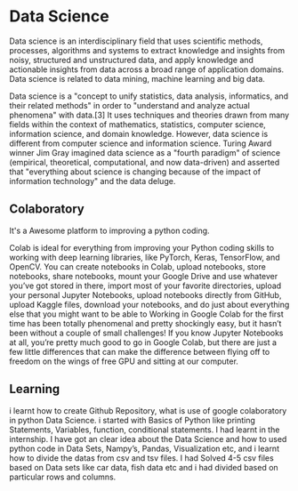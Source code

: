 # Data Science


Data science is an interdisciplinary field that uses scientific methods, processes, algorithms and systems to 
extract knowledge and insights from noisy, structured and unstructured data, and apply knowledge and actionable 
insights from data across a broad range of application domains. Data science is related to data mining, 
machine learning and big data.
 
Data science is a "concept to unify statistics, data analysis, informatics, and their related methods" in order to
"understand and analyze actual phenomena" with data.[3] It uses techniques and theories drawn from many fields within the 
context of mathematics, statistics, computer science, information science, and domain knowledge. However, 
data science is different from computer science and information science. Turing Award winner Jim Gray imagined 
data science as a "fourth paradigm" of science (empirical, theoretical, computational, and now data-driven) and 
asserted that "everything about science is changing because of the impact of information technology" and the data deluge.

## Colaboratory

It's a Awesome platform to improving a python coding.
    
Colab is ideal for everything from improving your Python coding skills to working with deep learning libraries,
    like PyTorch, Keras, TensorFlow, and OpenCV. You can create notebooks in Colab, upload notebooks, store notebooks,
    share notebooks, mount your Google Drive and use whatever you’ve got stored in there, import most of your 
    favorite directories, upload your personal Jupyter Notebooks, upload notebooks directly from GitHub,
    upload Kaggle files, download your notebooks, and do just about everything else that 
    you might want to be able to Working in Google Colab for the first time has been totally phenomenal
    and pretty shockingly easy, but it hasn’t been without a couple of small challenges! 
    If you know Jupyter Notebooks at all, you’re pretty much good to go in Google Colab, 
    but there are just a few little differences that can make the difference between flying off to
    freedom on the wings of free GPU and sitting at our computer.

## Learning

 i learnt how to create Github Repository,  what is use of google colaboratory in python Data Science. 
 i started with Basics of Python like printing Statements, Variables, function, conditional statements.
 I had learnt in the internship. I have got an clear idea about the Data Science and 
 how to used python code in Data Sets, Nampy’s, Pandas, Visualization etc,  and 
 i learnt how to divide the datas from csv and tsv files. I had Solved 4-5 csv files 
 based on Data sets like car data, fish data etc and i had divided based on particular rows and columns.
